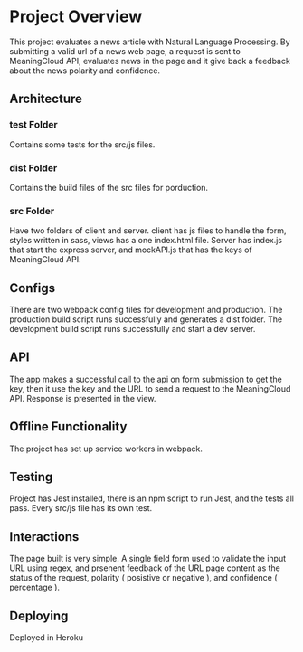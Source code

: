 # Project Overview

This project evaluates a news article with Natural Language Processing.
By submitting a valid url of a news web page, a request is sent to MeaningCloud API, evaluates news in the page and it give back a feedback about the news polarity and confidence.

## Architecture

### **test** Folder

Contains some tests for the src/js files.

### dist Folder

Contains the build files of the src files for porduction.

### src Folder

Have two folders of client and server.
client has js files to handle the form, styles written in sass, views has a one index.html file.
Server has index.js that start the express server, and mockAPI.js that has the keys of MeaningCloud API.

## Configs

There are two webpack config files for development and production.
The production build script runs successfully and generates a dist folder.
The development build script runs successfully and start a dev server.

## API

The app makes a successful call to the api on form submission to get the key, then it use the key and the URL to send a request to the MeaningCloud API.
Response is presented in the view.

## Offline Functionality

The project has set up service workers in webpack.

## Testing

Project has Jest installed, there is an npm script to run Jest, and the tests all pass.
Every src/js file has its own test.

## Interactions

The page built is very simple.
A single field form used to validate the input URL using regex, and prsenent feedback of the URL page content as the status of the request, polarity ( posistive or negative ), and confidence ( percentage ).

## Deploying

Deployed in Heroku
